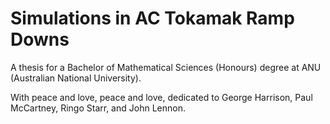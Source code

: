 # Simulations in AC Tokamak Ramp Downs

A thesis for a Bachelor of Mathematical Sciences (Honours) degree at ANU (Australian National University).

With peace and love, peace and love, dedicated to George Harrison, Paul McCartney, Ringo Starr, and John Lennon. 